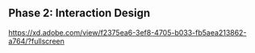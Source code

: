 ## Phase 2: Interaction Design


https://xd.adobe.com/view/f2375ea6-3ef8-4705-b033-fb5aea213862-a764/?fullscreen

